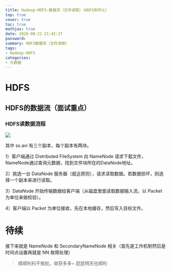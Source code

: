 ```yaml
---
title: Hadoop-HDFS-数据流（文件读取）（HDFS系列七）
top: true
cover: true
toc: true
mathjax: true
date: 2020-08-21 21:42:17
password:
summary: HDFS数据流（文件读取）
tags:
- Hadoop-HDFS
categories:
- 大数据
---
```


# HDFS

## HDFS的数据流（面试重点）

### HDFS读数据流程

![](1.png)

其中 ss.avi 有三个副本，每个副本有两块。

1）客户端通过 Distributed FileSystem 向 NameNode 请求下载文件，NameNode通过查询元数据，找到文件块所在的DataNode地址。

2）挑选一台 DataNode 服务器（就近原则），请求读取数据。若数据损坏，则选择一个副本来进行读取。

3）DataNode 开始传输数据给客户端（从磁盘里面读取数据输入流，以 Packet 为单位来做校验）。

4）客户端以 Packet 为单位接收，先在本地缓存，然后写入目标文件。

# 待续

接下来就是 NameNode 和 SecondaryNameNode 相关（首先是工作机制然后是时间点设置再就是 NN 故障处理）

> 顺顺利利不挨批，收获多多~
> 屁屁明天也顺利